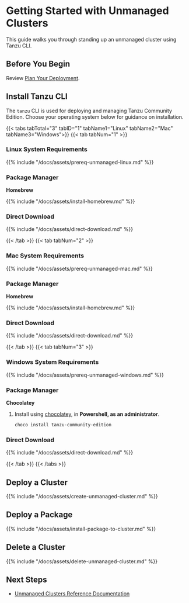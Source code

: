 # Getting Started with Unmanaged Clusters

<!-- markdownlint-disable MD036 -->
<!-- markdownlint-disable MD024 -->

This guide walks you through standing up an unmanaged cluster using
Tanzu CLI.

## Before You Begin

Review [Plan Your Deployment](planning).

## Install Tanzu CLI

The `tanzu` CLI is used for deploying and managing Tanzu Community Edition.
Choose your operating system below for guidance on installation.

{{< tabs tabTotal="3" tabID="1" tabName1="Linux" tabName2="Mac" tabName3="Windows">}}
{{< tab tabNum="1" >}}

### Linux System Requirements

{{% include "/docs/assets/prereq-unmanaged-linux.md" %}}

### Package Manager

**Homebrew**

{{% include "/docs/assets/install-homebrew.md" %}}

### Direct Download

{{% include "/docs/assets/direct-download.md" %}}

{{< /tab >}}
{{< tab tabNum="2" >}}

### Mac System Requirements

{{% include "/docs/assets/prereq-unmanaged-mac.md" %}}

### Package Manager

**Homebrew**

{{% include "/docs/assets/install-homebrew.md" %}}

### Direct Download

{{% include "/docs/assets/direct-download.md" %}}

{{< /tab >}}
{{< tab tabNum="3" >}}

### Windows System Requirements

{{% include "/docs/assets/prereq-unmanaged-windows.md" %}}

### Package Manager

**Chocolatey**

1. Install using [chocolatey](https://chocolatey.org/install), in **Powershell, as an administrator**.

    ```sh
    choco install tanzu-community-edition
    ```

### Direct Download

{{% include "/docs/assets/direct-download.md" %}}

{{< /tab >}}
{{< /tabs >}}

## Deploy a Cluster

{{% include "/docs/assets/create-unmanaged-cluster.md" %}}

## Deploy a Package

{{% include "/docs/assets/install-package-to-cluster.md" %}}

## Delete a Cluster

{{% include "/docs/assets/delete-unmanaged-cluster.md" %}}

## Next Steps

* [Unmanaged Clusters Reference Documentation](/docs/ref-unmanaged-cluster)
